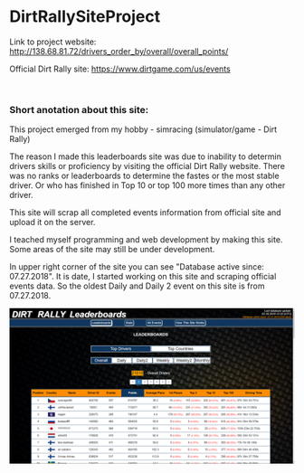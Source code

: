 # DirtRallySiteProject

Link to project website: http://138.68.81.72/drivers_order_by/overall/overall_points/ 

Official Dirt Rally site: https://www.dirtgame.com/us/events

<br>

### Short anotation about this site:

This project emerged from my hobby - simracing (simulator/game - Dirt Rally)

The reason I made this leaderboards site was due to inability to determin drivers skills 
or proficiency by visiting the official Dirt Rally website. There was no ranks or leaderboards to determine the fastes 
or the most stable driver. Or who has finished in Top 10 or top 100 more times than any other driver. 

This site will scrap all completed events information from official site and upload it on the server.

I teached myself programming and web development by making this site. Some areas of the site may still be under development.

In upper right corner of the site you can see "Database active since: 07.27.2018". It is date, I started working on this site
and scraping official events data. So the oldest Daily and Daily 2 event on this site is from 07.27.2018.


![Screenshot](Screenshot_black.png)
